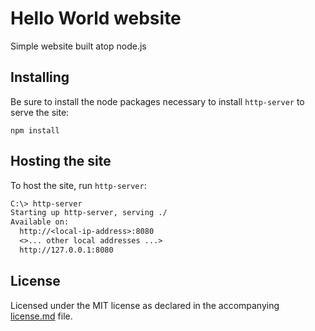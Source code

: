 # Hello World website

Simple website built atop node.js

## Installing

Be sure to install the node packages necessary to install `http-server` to serve the site:

`npm install`

## Hosting the site

To host the site, run `http-server`:

```txt
C:\> http-server
Starting up http-server, serving ./
Available on:
  http://<local-ip-address>:8080
  <>... other local addresses ...>
  http://127.0.0.1:8080
```

## License

Licensed under the MIT license as declared in the accompanying [license.md](https://github.com/bitcrazed/hello-node/blob/master/license.md) file.

